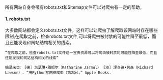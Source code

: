 
所有网站自身会带有robots.txt和Sitemap文件可以对爬虫有一定的帮助。

#### 1. robots.txt
大多数网站都会定义robots.txt文件，这样可以让爬虫了解爬取该网站时存在哪些限制,在爬取之前，检查robots.txt文件,可以将爬虫被封禁的可能性降至最低，而且还能发现和网站结构相关的线索。
```
“在爬取之前，检查robots.txt文件这一宝贵资源可以将爬虫被封禁的可能性降至最低，而且还能发现和网站结构相关的线索”

摘录来自: [德] 凯瑟琳•雅姆尔（Katharine Jarmul） [澳] 理查德•劳森（Richard Lawson）. “用Python写网络爬虫（第2版）。” Apple Books. 
```
 